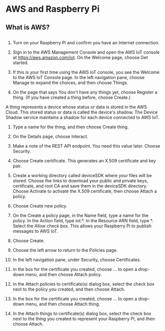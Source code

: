 

# AWS and Raspberry Pi

## What is AWS?


## 

1. Turn on your Raspberry Pi and confirm you have an Internet connection.  

2. Sign in to the AWS Management Console and open the AWS IoT console at https://aws.amazon.com/iot. On the Welcome page, choose Get started.  

3. If this is your first time using the AWS IoT console, you see the Welcome to the AWS IoT Console page. In the left navigation pane, choose Manage to expand the choices, and then choose Things.  

4. On the page that says You don't have any things yet, choose Register a thing. (If you have created a thing before, choose Create.)  

A thing represents a device whose status or data is stored in the AWS Cloud. This stored status or data is called the device's shadow. The Device Shadow service maintains a shadow for each device connected to AWS IoT.  

1. Type a name for the thing, and then choose Create thing.  

2. On the Details page, choose Interact.  

3. Make a note of the REST API endpoint. You need this value later. Choose Security.  

4. Choose Create certificate. This generates an X.509 certificate and key pair.  

5. Create a working directory called deviceSDK where your files will be stored. Choose the links to download your public and private keys, certificate, and root CA and save them in the deviceSDK directory. Choose Activate to activate the X.509 certificate, then choose Attach a policy.  

6. Choose Create new policy.  

7. On the Create a policy page, in the Name field, type a name for the policy. In the Action field, type iot:*. In the Resource ARN field, type *. Select the Allow check box. This allows your Raspberry Pi to publish messages to AWS IoT.  

8. Choose Create.  

9. Choose the left arrow to return to the Policies page.  

10. In the left navigation pane, under Security, choose Certificates.  

11. In the box for the certificate you created, choose ... to open a drop-down menu, and then choose Attach policy.  

12. In the Attach policies to certificate(s) dialog box, select the check box next to the policy you created, and then choose Attach.  

13. In the box for the certificate you created, choose ... to open a drop-down menu, and then choose Attach thing.  

14. In the Attach things to certificate(s) dialog box, select the check box next to the thing you created to represent your Raspberry Pi, and then choose Attach.  



